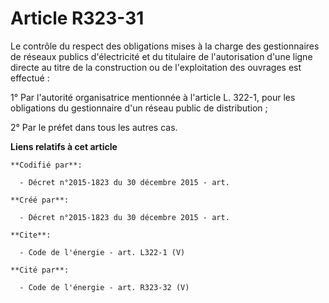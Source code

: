 # Article R323-31

Le contrôle du respect des obligations mises à la charge des gestionnaires de réseaux publics d'électricité et du titulaire
de l'autorisation d'une ligne directe au titre de la construction ou de l'exploitation des ouvrages est effectué : 

1° Par l'autorité organisatrice mentionnée à l'article L. 322-1, pour les obligations du gestionnaire d'un réseau public de
distribution ;

2° Par le préfet dans tous les autres cas.

**Liens relatifs à cet article**

	**Codifié par**:

	  - Décret n°2015-1823 du 30 décembre 2015 - art.

	**Créé par**:

	  - Décret n°2015-1823 du 30 décembre 2015 - art.

	**Cite**:

	  - Code de l'énergie - art. L322-1 (V)

	**Cité par**:

	  - Code de l'énergie - art. R323-32 (V)
